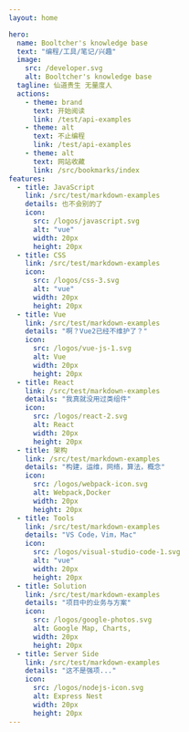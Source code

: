 ```yaml
---
layout: home

hero:
  name: Booltcher's knowledge base
  text: "编程/工具/笔记/兴趣"
  image:
    src: /developer.svg
    alt: Booltcher's knowledge base
  tagline: 仙道贵生 无量度人
  actions:
    - theme: brand
      text: 开始阅读
      link: /test/api-examples
    - theme: alt
      text: 不止编程
      link: /test/api-examples
    - theme: alt
      text: 网站收藏
      link: /src/bookmarks/index
features:
  - title: JavaScript
    link: /src/test/markdown-examples
    details: 也不会别的了
    icon:
      src: /logos/javascript.svg
      alt: "vue"
      width: 20px
      height: 20px
  - title: CSS
    link: /src/test/markdown-examples
    icon:
      src: /logos/css-3.svg
      alt: "vue"
      width: 20px
      height: 20px
  - title: Vue
    link: /src/test/markdown-examples
    details: "啊？Vue2已经不维护了？"
    icon:
      src: /logos/vue-js-1.svg
      alt: Vue
      width: 20px
      height: 20px
  - title: React
    link: /src/test/markdown-examples
    details: "我真就没用过类组件"
    icon:
      src: /logos/react-2.svg
      alt: React
      width: 20px
      height: 20px
  - title: 架构
    link: /src/test/markdown-examples
    details: "构建，运维，网络，算法，概念"
    icon:
      src: /logos/webpack-icon.svg
      alt: Webpack,Docker
      width: 20px
      height: 20px
  - title: Tools
    link: /src/test/markdown-examples
    details: "VS Code，Vim，Mac"
    icon:
      src: /logos/visual-studio-code-1.svg
      alt: "vue"
      width: 20px
      height: 20px
  - title: Solution
    link: /src/test/markdown-examples
    details: "项目中的业务与方案"
    icon:
      src: /logos/google-photos.svg
      alt: Google Map, Charts,
      width: 20px
      height: 20px
  - title: Server Side
    link: /src/test/markdown-examples
    details: "这不是强项..."
    icon:
      src: /logos/nodejs-icon.svg
      alt: Express Nest
      width: 20px
      height: 20px
---
```


<!-- <div class="flex flex-items-center w-full justify-center mt-12 pb-12 text-3">
  本文总阅读量 <span id="busuanzi_page_pv"></span> 次 
  本文总访客量 <span id="busuanzi_page_uv"></span> 人 
  本站总访问量 <span id="busuanzi_site_pv"></span> 次
  本站总访客数 <span id="busuanzi_site_uv"></span> 人
</div> -->
